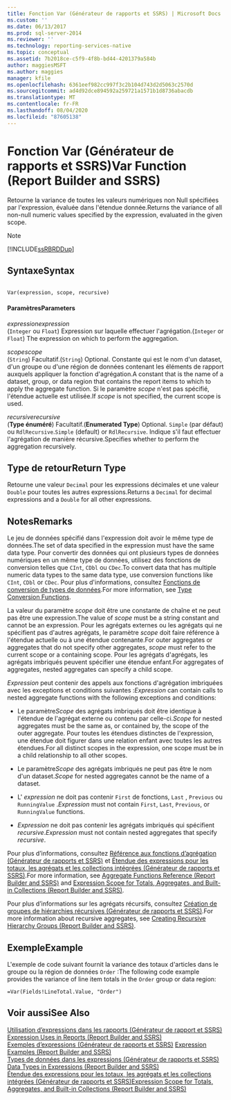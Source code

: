 ```yaml
---
title: Fonction Var (Générateur de rapports et SSRS) | Microsoft Docs
ms.custom: ''
ms.date: 06/13/2017
ms.prod: sql-server-2014
ms.reviewer: ''
ms.technology: reporting-services-native
ms.topic: conceptual
ms.assetid: 7b2018ce-c5f9-4f8b-bd44-4201379a584b
author: maggiesMSFT
ms.author: maggies
manager: kfile
ms.openlocfilehash: 6361eef982cc997f3c2b104d743d2d5063c2570d
ms.sourcegitcommit: ad4d92dce894592a259721a1571b1d8736abacdb
ms.translationtype: MT
ms.contentlocale: fr-FR
ms.lasthandoff: 08/04/2020
ms.locfileid: "87605138"
---
```

# <a name="var-function-report-builder-and-ssrs"></a><span data-ttu-id="11631-102">Fonction Var (Générateur de rapports et SSRS)</span><span class="sxs-lookup"><span data-stu-id="11631-102">Var Function (Report Builder and SSRS)</span></span>
  <span data-ttu-id="11631-103">Retourne la variance de toutes les valeurs numériques non Null spécifiées par l'expression, évaluée dans l'étendue donnée.</span><span class="sxs-lookup"><span data-stu-id="11631-103">Returns the variance of all non-null numeric values specified by the expression, evaluated in the given scope.</span></span>  
  
> [!NOTE]  
>  [!INCLUDE[ssRBRDDup](../../includes/ssrbrddup-md.md)]  
  
## <a name="syntax"></a><span data-ttu-id="11631-104">Syntaxe</span><span class="sxs-lookup"><span data-stu-id="11631-104">Syntax</span></span>  
  
```  
  
Var(expression, scope, recursive)  
```  
  
#### <a name="parameters"></a><span data-ttu-id="11631-105">Paramètres</span><span class="sxs-lookup"><span data-stu-id="11631-105">Parameters</span></span>  
 <span data-ttu-id="11631-106">*expression*</span><span class="sxs-lookup"><span data-stu-id="11631-106">*expression*</span></span>  
 <span data-ttu-id="11631-107">(`Integer` ou `Float`) Expression sur laquelle effectuer l'agrégation.</span><span class="sxs-lookup"><span data-stu-id="11631-107">(`Integer` or `Float`) The expression on which to perform the aggregation.</span></span>  
  
 <span data-ttu-id="11631-108">*scope*</span><span class="sxs-lookup"><span data-stu-id="11631-108">*scope*</span></span>  
 <span data-ttu-id="11631-109">(`String`) Facultatif.</span><span class="sxs-lookup"><span data-stu-id="11631-109">(`String`) Optional.</span></span> <span data-ttu-id="11631-110">Constante qui est le nom d'un dataset, d'un groupe ou d'une région de données contenant les éléments de rapport auxquels appliquer la fonction d'agrégation.</span><span class="sxs-lookup"><span data-stu-id="11631-110">A constant that is the name of a dataset, group, or data region that contains the report items to which to apply the aggregate function.</span></span> <span data-ttu-id="11631-111">Si le paramètre *scope* n'est pas spécifié, l'étendue actuelle est utilisée.</span><span class="sxs-lookup"><span data-stu-id="11631-111">If *scope* is not specified, the current scope is used.</span></span>  
  
 <span data-ttu-id="11631-112">*recursive*</span><span class="sxs-lookup"><span data-stu-id="11631-112">*recursive*</span></span>  
 <span data-ttu-id="11631-113">(**Type énuméré**) Facultatif.</span><span class="sxs-lookup"><span data-stu-id="11631-113">(**Enumerated Type**) Optional.</span></span> <span data-ttu-id="11631-114">`Simple` (par défaut) ou `RdlRecursive`.</span><span class="sxs-lookup"><span data-stu-id="11631-114">`Simple` (default) or `RdlRecursive`.</span></span> <span data-ttu-id="11631-115">Indique s'il faut effectuer l'agrégation de manière récursive.</span><span class="sxs-lookup"><span data-stu-id="11631-115">Specifies whether to perform the aggregation recursively.</span></span>  
  
## <a name="return-type"></a><span data-ttu-id="11631-116">Type de retour</span><span class="sxs-lookup"><span data-stu-id="11631-116">Return Type</span></span>  
 <span data-ttu-id="11631-117">Retourne une valeur `Decimal` pour les expressions décimales et une valeur `Double` pour toutes les autres expressions.</span><span class="sxs-lookup"><span data-stu-id="11631-117">Returns a `Decimal` for decimal expressions and a `Double` for all other expressions.</span></span>  
  
## <a name="remarks"></a><span data-ttu-id="11631-118">Notes</span><span class="sxs-lookup"><span data-stu-id="11631-118">Remarks</span></span>  
 <span data-ttu-id="11631-119">Le jeu de données spécifié dans l'expression doit avoir le même type de données.</span><span class="sxs-lookup"><span data-stu-id="11631-119">The set of data specified in the expression must have the same data type.</span></span> <span data-ttu-id="11631-120">Pour convertir des données qui ont plusieurs types de données numériques en un même type de données, utilisez des fonctions de conversion telles que `CInt`, `CDbl` ou `CDec`.</span><span class="sxs-lookup"><span data-stu-id="11631-120">To convert data that has multiple numeric data types to the same data type, use conversion functions like `CInt`, `CDbl` or `CDec`.</span></span> <span data-ttu-id="11631-121">Pour plus d'informations, consultez [Fonctions de conversion de types de données](https://go.microsoft.com/fwlink/?LinkId=96142).</span><span class="sxs-lookup"><span data-stu-id="11631-121">For more information, see [Type Conversion Functions](https://go.microsoft.com/fwlink/?LinkId=96142).</span></span>  
  
 <span data-ttu-id="11631-122">La valeur du paramètre *scope* doit être une constante de chaîne et ne peut pas être une expression.</span><span class="sxs-lookup"><span data-stu-id="11631-122">The value of *scope* must be a string constant and cannot be an expression.</span></span> <span data-ttu-id="11631-123">Pour les agrégats externes ou les agrégats qui ne spécifient pas d'autres agrégats, le paramètre *scope* doit faire référence à l'étendue actuelle ou à une étendue contenante.</span><span class="sxs-lookup"><span data-stu-id="11631-123">For outer aggregates or aggregates that do not specify other aggregates, *scope* must refer to the current scope or a containing scope.</span></span> <span data-ttu-id="11631-124">Pour les agrégats d'agrégats, les agrégats imbriqués peuvent spécifier une étendue enfant.</span><span class="sxs-lookup"><span data-stu-id="11631-124">For aggregates of aggregates, nested aggregates can specify a child scope.</span></span>  
  
 <span data-ttu-id="11631-125">*Expression* peut contenir des appels aux fonctions d'agrégation imbriquées avec les exceptions et conditions suivantes :</span><span class="sxs-lookup"><span data-stu-id="11631-125">*Expression* can contain calls to nested aggregate functions with the following exceptions and conditions:</span></span>  
  
-   <span data-ttu-id="11631-126">Le paramètre*Scope* des agrégats imbriqués doit être identique à l'étendue de l'agrégat externe ou contenu par celle-ci.</span><span class="sxs-lookup"><span data-stu-id="11631-126">*Scope* for nested aggregates must be the same as, or contained by, the scope of the outer aggregate.</span></span> <span data-ttu-id="11631-127">Pour toutes les étendues distinctes de l'expression, une étendue doit figurer dans une relation enfant avec toutes les autres étendues.</span><span class="sxs-lookup"><span data-stu-id="11631-127">For all distinct scopes in the expression, one scope must be in a child relationship to all other scopes.</span></span>  
  
-   <span data-ttu-id="11631-128">Le paramètre*Scope* des agrégats imbriqués ne peut pas être le nom d'un dataset.</span><span class="sxs-lookup"><span data-stu-id="11631-128">*Scope* for nested aggregates cannot be the name of a dataset.</span></span>  
  
-   <span data-ttu-id="11631-129">L' *expression* ne doit pas contenir `First` de fonctions, `Last` , `Previous` ou `RunningValue` .</span><span class="sxs-lookup"><span data-stu-id="11631-129">*Expression* must not contain `First`, `Last`, `Previous`, or `RunningValue` functions.</span></span>  
  
-   <span data-ttu-id="11631-130">*Expression* ne doit pas contenir les agrégats imbriqués qui spécifient *recursive*.</span><span class="sxs-lookup"><span data-stu-id="11631-130">*Expression* must not contain nested aggregates that specify *recursive*.</span></span>  
  
 <span data-ttu-id="11631-131">Pour plus d’informations, consultez [Référence aux fonctions d’agrégation &#40;Générateur de rapports et SSRS&#41;](report-builder-functions-aggregate-functions-reference.md) et [Étendue des expressions pour les totaux, les agrégats et les collections intégrées &#40;Générateur de rapports et SSRS&#41;](expression-scope-for-totals-aggregates-and-built-in-collections.md).</span><span class="sxs-lookup"><span data-stu-id="11631-131">For more information, see [Aggregate Functions Reference &#40;Report Builder and SSRS&#41;](report-builder-functions-aggregate-functions-reference.md) and [Expression Scope for Totals, Aggregates, and Built-in Collections &#40;Report Builder and SSRS&#41;](expression-scope-for-totals-aggregates-and-built-in-collections.md).</span></span>  
  
 <span data-ttu-id="11631-132">Pour plus d’informations sur les agrégats récursifs, consultez [Création de groupes de hiérarchies récursives &#40;Générateur de rapports et SSRS&#41;](creating-recursive-hierarchy-groups-report-builder-and-ssrs.md).</span><span class="sxs-lookup"><span data-stu-id="11631-132">For more information about recursive aggregates, see [Creating Recursive Hierarchy Groups &#40;Report Builder and SSRS&#41;](creating-recursive-hierarchy-groups-report-builder-and-ssrs.md).</span></span>  
  
## <a name="example"></a><span data-ttu-id="11631-133">Exemple</span><span class="sxs-lookup"><span data-stu-id="11631-133">Example</span></span>  
 <span data-ttu-id="11631-134">L'exemple de code suivant fournit la variance des totaux d'articles dans le groupe ou la région de données `Order` :</span><span class="sxs-lookup"><span data-stu-id="11631-134">The following code example provides the variance of line item totals in the `Order` group or data region:</span></span>  
  
```  
=Var(Fields!LineTotal.Value, "Order")  
```  
  
## <a name="see-also"></a><span data-ttu-id="11631-135">Voir aussi</span><span class="sxs-lookup"><span data-stu-id="11631-135">See Also</span></span>  
 <span data-ttu-id="11631-136">[Utilisation d’expressions dans les rapports &#40;Générateur de rapport et SSRS&#41;](expression-uses-in-reports-report-builder-and-ssrs.md) </span><span class="sxs-lookup"><span data-stu-id="11631-136">[Expression Uses in Reports &#40;Report Builder and SSRS&#41;](expression-uses-in-reports-report-builder-and-ssrs.md) </span></span>  
 <span data-ttu-id="11631-137">[Exemples d’expressions &#40;Générateur de rapports et SSRS&#41;](expression-examples-report-builder-and-ssrs.md) </span><span class="sxs-lookup"><span data-stu-id="11631-137">[Expression Examples &#40;Report Builder and SSRS&#41;](expression-examples-report-builder-and-ssrs.md) </span></span>  
 <span data-ttu-id="11631-138">[Types de données dans les expressions &#40;Générateur de rapports et SSRS&#41;](expressions-report-builder-and-ssrs.md) </span><span class="sxs-lookup"><span data-stu-id="11631-138">[Data Types in Expressions &#40;Report Builder and SSRS&#41;](expressions-report-builder-and-ssrs.md) </span></span>  
 [<span data-ttu-id="11631-139">Étendue des expressions pour les totaux, les agrégats et les collections intégrées &#40;Générateur de rapports et SSRS&#41;</span><span class="sxs-lookup"><span data-stu-id="11631-139">Expression Scope for Totals, Aggregates, and Built-in Collections &#40;Report Builder and SSRS&#41;</span></span>](expression-scope-for-totals-aggregates-and-built-in-collections.md)  
  
  
